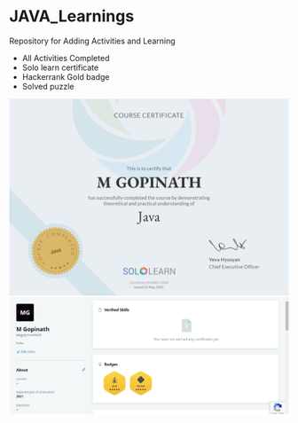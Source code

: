 # JAVA_Learnings
Repository for Adding Activities and Learning 

* All Activities Completed
* Solo learn certificate
* Hackerrank Gold badge 
* Solved puzzle

![Sololearn](https://github.com/Gopinath3/JAVA_Learnings/blob/main/Solo%20Learn%20Java.png)
![Hackerrank JAVA Gold badge](https://github.com/Gopinath3/JAVA_Learnings/blob/main/JAVA%20Hackerrank%20Gold%20Badge.png)
